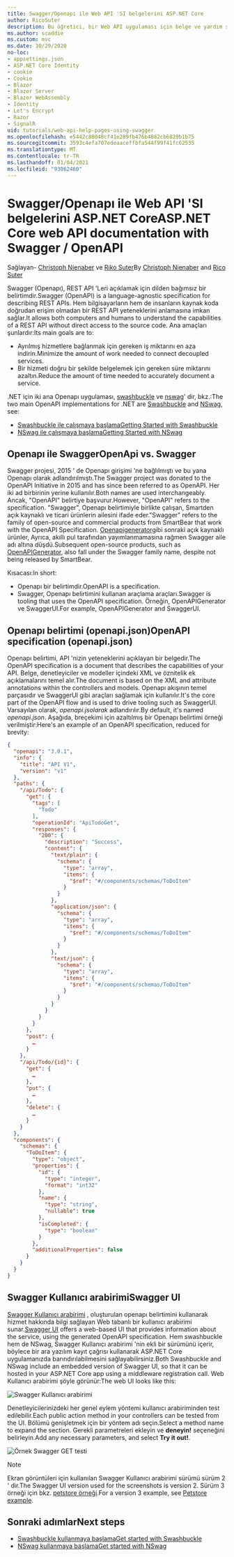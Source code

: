 ```yaml
---
title: Swagger/Openapı ile Web API 'SI belgelerini ASP.NET Core
author: RicoSuter
description: Bu öğretici, bir Web API uygulaması için belge ve yardım sayfaları oluşturmak üzere Swagger ekleme hakkında bir yol sağlar.
ms.author: scaddie
ms.custom: mvc
ms.date: 10/29/2020
no-loc:
- appsettings.json
- ASP.NET Core Identity
- cookie
- Cookie
- Blazor
- Blazor Server
- Blazor WebAssembly
- Identity
- Let's Encrypt
- Razor
- SignalR
uid: tutorials/web-api-help-pages-using-swagger
ms.openlocfilehash: e5442c88048cf41e289fb476b4082cb6029b1b75
ms.sourcegitcommit: 3593c4efa707edeaaceffbfa544f99f41fc62535
ms.translationtype: MT
ms.contentlocale: tr-TR
ms.lasthandoff: 01/04/2021
ms.locfileid: "93062460"
---
```

# <a name="aspnet-core-web-api-documentation-with-swagger--openapi"></a><span data-ttu-id="c7f49-103">Swagger/Openapı ile Web API 'SI belgelerini ASP.NET Core</span><span class="sxs-lookup"><span data-stu-id="c7f49-103">ASP.NET Core web API documentation with Swagger / OpenAPI</span></span>

<span data-ttu-id="c7f49-104">Sağlayan- [Christoph Nienaber](https://twitter.com/zuckerthoben) ve [Riko Suter](https://blog.rsuter.com/)</span><span class="sxs-lookup"><span data-stu-id="c7f49-104">By [Christoph Nienaber](https://twitter.com/zuckerthoben) and [Rico Suter](https://blog.rsuter.com/)</span></span>

<span data-ttu-id="c7f49-105">Swagger (Openapı), REST API 'Leri açıklamak için dilden bağımsız bir belirtimdir.</span><span class="sxs-lookup"><span data-stu-id="c7f49-105">Swagger (OpenAPI) is a language-agnostic specification for describing REST APIs.</span></span> <span data-ttu-id="c7f49-106">Hem bilgisayarların hem de insanların kaynak koda doğrudan erişim olmadan bir REST API yeteneklerini anlamasına imkan sağlar.</span><span class="sxs-lookup"><span data-stu-id="c7f49-106">It allows both computers and humans to understand the capabilities of a REST API without direct access to the source code.</span></span> <span data-ttu-id="c7f49-107">Ana amaçları şunlardır:</span><span class="sxs-lookup"><span data-stu-id="c7f49-107">Its main goals are to:</span></span>

* <span data-ttu-id="c7f49-108">Ayrılmış hizmetlere bağlanmak için gereken iş miktarını en aza indirin.</span><span class="sxs-lookup"><span data-stu-id="c7f49-108">Minimize the amount of work needed to connect decoupled services.</span></span>
* <span data-ttu-id="c7f49-109">Bir hizmeti doğru bir şekilde belgelemek için gereken süre miktarını azaltın.</span><span class="sxs-lookup"><span data-stu-id="c7f49-109">Reduce the amount of time needed to accurately document a service.</span></span>

<span data-ttu-id="c7f49-110">.NET için iki ana Openapı uygulaması, [swashbuckle](https://github.com/domaindrivendev/Swashbuckle.AspNetCore) ve [nswag](https://github.com/RicoSuter/NSwag)' dir, bkz.:</span><span class="sxs-lookup"><span data-stu-id="c7f49-110">The two main OpenAPI implementations for .NET are [Swashbuckle](https://github.com/domaindrivendev/Swashbuckle.AspNetCore) and [NSwag](https://github.com/RicoSuter/NSwag), see:</span></span>

* [<span data-ttu-id="c7f49-111">Swashbuckle ile çalışmaya başlama</span><span class="sxs-lookup"><span data-stu-id="c7f49-111">Getting Started with Swashbuckle</span></span>](xref:tutorials/get-started-with-swashbuckle)
* [<span data-ttu-id="c7f49-112">NSwag ile çalışmaya başlama</span><span class="sxs-lookup"><span data-stu-id="c7f49-112">Getting Started with NSwag</span></span>](xref:tutorials/get-started-with-nswag)

## <a name="openapi-vs-swagger"></a><span data-ttu-id="c7f49-113">Openapı ile Swagger</span><span class="sxs-lookup"><span data-stu-id="c7f49-113">OpenApi vs. Swagger</span></span>

<span data-ttu-id="c7f49-114">Swagger projesi, 2015 ' de Openapı girişimi 'ne bağlılmıştı ve bu yana Openapı olarak adlandırılmıştı.</span><span class="sxs-lookup"><span data-stu-id="c7f49-114">The Swagger project was donated to the OpenAPI Initiative in 2015 and has since been referred to as OpenAPI.</span></span> <span data-ttu-id="c7f49-115">Her iki ad birbirinin yerine kullanılır.</span><span class="sxs-lookup"><span data-stu-id="c7f49-115">Both names are used interchangeably.</span></span> <span data-ttu-id="c7f49-116">Ancak, "OpenAPI" belirtiye başvurur.</span><span class="sxs-lookup"><span data-stu-id="c7f49-116">However, "OpenAPI" refers to the specification.</span></span> <span data-ttu-id="c7f49-117">"Swagger", Openapı belirtimiyle birlikte çalışan, Smartden açık kaynaklı ve ticari ürünlerin ailesini ifade eder.</span><span class="sxs-lookup"><span data-stu-id="c7f49-117">"Swagger" refers to the family of open-source and commercial products from SmartBear that work with the OpenAPI Specification.</span></span> <span data-ttu-id="c7f49-118">[Openapigenerator](https://github.com/OpenAPITools/openapi-generator)gibi sonraki açık kaynaklı ürünler, Ayrıca, akıllı pul tarafından yayımlanmamasına rağmen Swagger aile adı altına düşdü.</span><span class="sxs-lookup"><span data-stu-id="c7f49-118">Subsequent open-source products, such as [OpenAPIGenerator](https://github.com/OpenAPITools/openapi-generator), also fall under the Swagger family name, despite not being released by SmartBear.</span></span>

<span data-ttu-id="c7f49-119">Kısacası:</span><span class="sxs-lookup"><span data-stu-id="c7f49-119">In short:</span></span>

* <span data-ttu-id="c7f49-120">Openapı bir belirtimdir.</span><span class="sxs-lookup"><span data-stu-id="c7f49-120">OpenAPI is a specification.</span></span>
* <span data-ttu-id="c7f49-121">Swagger, Openapı belirtimini kullanan araçlama araçları.</span><span class="sxs-lookup"><span data-stu-id="c7f49-121">Swagger is tooling that uses the OpenAPI specification.</span></span> <span data-ttu-id="c7f49-122">Örneğin, OpenAPIGenerator ve SwaggerUI.</span><span class="sxs-lookup"><span data-stu-id="c7f49-122">For example, OpenAPIGenerator and SwaggerUI.</span></span>

## <a name="openapi-specification-openapijson"></a><span data-ttu-id="c7f49-123">Openapı belirtimi (openapi.json)</span><span class="sxs-lookup"><span data-stu-id="c7f49-123">OpenAPI specification (openapi.json)</span></span>

<span data-ttu-id="c7f49-124">Openapı belirtimi, API 'nizin yeteneklerini açıklayan bir belgedir.</span><span class="sxs-lookup"><span data-stu-id="c7f49-124">The OpenAPI specification is a document that describes the capabilities of your API.</span></span> <span data-ttu-id="c7f49-125">Belge, denetleyiciler ve modeller içindeki XML ve öznitelik ek açıklamalarını temel alır.</span><span class="sxs-lookup"><span data-stu-id="c7f49-125">The document is based on the XML and attribute annotations within the controllers and models.</span></span> <span data-ttu-id="c7f49-126">Openapı akışının temel parçasıdır ve SwaggerUI gibi araçları sağlamak için kullanılır.</span><span class="sxs-lookup"><span data-stu-id="c7f49-126">It's the core part of the OpenAPI flow and is used to drive tooling such as SwaggerUI.</span></span> <span data-ttu-id="c7f49-127">Varsayılan olarak, *openapi.jsolarak* adlandırılır.</span><span class="sxs-lookup"><span data-stu-id="c7f49-127">By default, it's named *openapi.json*.</span></span> <span data-ttu-id="c7f49-128">Aşağıda, breçekimi için azaltılmış bir Openapı belirtimi örneği verilmiştir:</span><span class="sxs-lookup"><span data-stu-id="c7f49-128">Here's an example of an OpenAPI specification, reduced for brevity:</span></span>

```json
{
  "openapi": "3.0.1",
  "info": {
    "title": "API V1",
    "version": "v1"
  },
  "paths": {
    "/api/Todo": {
      "get": {
        "tags": [
          "Todo"
        ],
        "operationId": "ApiTodoGet",
        "responses": {
          "200": {
            "description": "Success",
            "content": {
              "text/plain": {
                "schema": {
                  "type": "array",
                  "items": {
                    "$ref": "#/components/schemas/ToDoItem"
                  }
                }
              },
              "application/json": {
                "schema": {
                  "type": "array",
                  "items": {
                    "$ref": "#/components/schemas/ToDoItem"
                  }
                }
              },
              "text/json": {
                "schema": {
                  "type": "array",
                  "items": {
                    "$ref": "#/components/schemas/ToDoItem"
                  }
                }
              }
            }
          }
        }
      },
      "post": {
        …
      }
    },
    "/api/Todo/{id}": {
      "get": {
        …
      },
      "put": {
        …
      },
      "delete": {
        …
      }
    }
  },
  "components": {
    "schemas": {
      "ToDoItem": {
        "type": "object",
        "properties": {
          "id": {
            "type": "integer",
            "format": "int32"
          },
          "name": {
            "type": "string",
            "nullable": true
          },
          "isCompleted": {
            "type": "boolean"
          }
        },
        "additionalProperties": false
      }
    }
  }
}
```

## <a name="swagger-ui"></a><span data-ttu-id="c7f49-129">Swagger Kullanıcı arabirimi</span><span class="sxs-lookup"><span data-stu-id="c7f49-129">Swagger UI</span></span>

<span data-ttu-id="c7f49-130">[Swagger Kullanıcı arabirimi](https://swagger.io/swagger-ui/) , oluşturulan openapı belirtimini kullanarak hizmet hakkında bilgi sağlayan Web tabanlı bir kullanıcı arabirimi sunar.</span><span class="sxs-lookup"><span data-stu-id="c7f49-130">[Swagger UI](https://swagger.io/swagger-ui/) offers a web-based UI that provides information about the service, using the generated OpenAPI specification.</span></span> <span data-ttu-id="c7f49-131">Hem swashbuckle hem de NSwag, Swagger Kullanıcı arabirimi 'nin ekli bir sürümünü içerir, böylece bir ara yazılım kayıt çağrısı kullanarak ASP.NET Core uygulamanızda barındırılabilmesini sağlayabilirsiniz.</span><span class="sxs-lookup"><span data-stu-id="c7f49-131">Both Swashbuckle and NSwag include an embedded version of Swagger UI, so that it can be hosted in your ASP.NET Core app using a middleware registration call.</span></span> <span data-ttu-id="c7f49-132">Web Kullanıcı arabirimi şöyle görünür:</span><span class="sxs-lookup"><span data-stu-id="c7f49-132">The web UI looks like this:</span></span>

![Swagger Kullanıcı arabirimi](web-api-help-pages-using-swagger/_static/swagger-ui.png)

<span data-ttu-id="c7f49-134">Denetleyicilerinizdeki her genel eylem yöntemi kullanıcı arabiriminden test edilebilir.</span><span class="sxs-lookup"><span data-stu-id="c7f49-134">Each public action method in your controllers can be tested from the UI.</span></span> <span data-ttu-id="c7f49-135">Bölümü genişletmek için bir yöntem adı seçin.</span><span class="sxs-lookup"><span data-stu-id="c7f49-135">Select a method name to expand the section.</span></span> <span data-ttu-id="c7f49-136">Gerekli parametreleri ekleyin ve **deneyin!** seçeneğini belirleyin.</span><span class="sxs-lookup"><span data-stu-id="c7f49-136">Add any necessary parameters, and select **Try it out!**.</span></span>

![Örnek Swagger GET testi](web-api-help-pages-using-swagger/_static/get-try-it-out.png)

> [!NOTE]
> <span data-ttu-id="c7f49-138">Ekran görüntüleri için kullanılan Swagger Kullanıcı arabirimi sürümü sürüm 2 ' dir.</span><span class="sxs-lookup"><span data-stu-id="c7f49-138">The Swagger UI version used for the screenshots is version 2.</span></span> <span data-ttu-id="c7f49-139">Sürüm 3 örneği için bkz. [petstore örneği](https://petstore.swagger.io/).</span><span class="sxs-lookup"><span data-stu-id="c7f49-139">For a version 3 example, see [Petstore example](https://petstore.swagger.io/).</span></span>

## <a name="next-steps"></a><span data-ttu-id="c7f49-140">Sonraki adımlar</span><span class="sxs-lookup"><span data-stu-id="c7f49-140">Next steps</span></span>

* [<span data-ttu-id="c7f49-141">Swashbuckle kullanmaya başlama</span><span class="sxs-lookup"><span data-stu-id="c7f49-141">Get started with Swashbuckle</span></span>](xref:tutorials/get-started-with-swashbuckle)
* [<span data-ttu-id="c7f49-142">NSwag kullanmaya başlama</span><span class="sxs-lookup"><span data-stu-id="c7f49-142">Get started with NSwag</span></span>](xref:tutorials/get-started-with-nswag)
